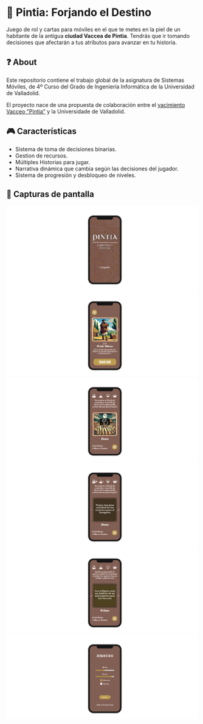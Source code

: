 # 👑 Pintia: Forjando el Destino


Juego de rol y cartas para móviles en el que te metes en la piel de un habitante de la antigua **ciudad Vaccea de Pintia**.
Tendrás que ir tomando decisiones que afectarán a tus atributos para avanzar en tu historia.

## ❓ About

Este repositorio contiene el trabajo global de la asignatura de Sistemas Móviles, de 4º Curso del Grado de Ingeniería Informática de la Universidad de Valladolid.

El proyecto nace de una propuesta de colaboración entre el [yacimiento Vacceo "Pintia"](https://www.pintiavaccea.es/seccion/inicio) y la Universidade de Valladolid.

## 🎮 Características 

- Sistema de toma de decisiones binarias.
- Gestion de recursos.
- Múltiples Historias para jugar.
- Narrativa dinámica que cambia según las decisiones del jugador.
- Sistema de progresión y desbloqueo de niveles.

## 📸 Capturas de pantalla

![](Screenshots/Lodingscreen.png)
![](Screenshots/Mainmenu.png)
![](Screenshots/Game1.png)
![](Screenshots/Game2.png)
![](Screenshots/Game3.png)
![](Screenshots/Settings.png)
